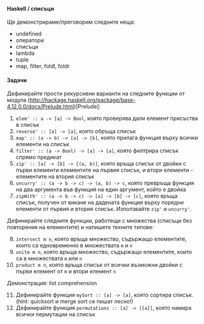 #### Haskell / списъци
Ще демонстрираме/преговорим следните неща:

- undefined
- оператори
- списъци
- lambda
- tuple
- map, filter, foldl, foldr

#### Задачи
Дефинирайте прости рекурсивни варианти на следните функции от
модула (http://hackage.haskell.org/package/base-4.12.0.0/docs/Prelude.html)[Prelude]:

1. `elem' :: a -> [a] -> Bool`, която проверява дали елемент присъства в списък
2. `reverse' :: [a] -> [a]`, която обръща списък
3. `map' :: (a -> b) -> [a] -> [b]`, която прилага функция върху всички елементи на списък
4. `filter' :: (a -> Bool) -> [a] -> [a]`, която филтрира списък спрямо предикат
5. `zip' :: [a] -> [b] -> [(a, b)]`, която връща списък от двойки с първи елементи елементите на първия списък, и втори елементи - елементите на втория списък
6. `uncurry' :: (a -> b -> c) -> (a, b) -> c`, която превръща функция на два аргумента във функция на един аргумент, който е двойка
7. `zipWith' :: (a -> b -> c) -> [a] -> [b] -> [c]`, която връща списък, получен от викане на дадената функция върху поредни елементи от първия и втория списък. Използвайте `zip'` и `uncurry'`.

Дефинирайте следните функции, работещи с множества (списъци без повторения на елементите) и напишете техните типове:

8. `intersect m n`, която връща множество, съдържащо елементите, които са едновременно в множествата `m` и `n`
9. `unite m n`, която връща множество, съдържащо елементите, които са в множествата `m` или `n`
10. `product m n`, която връща списък от всички възможни двойки с първи елемент от `m` и втори елемент `n`

Демонстрация: list comprehension

11. Дефинирайте функция `mySort :: [a] -> [a]`, която сортира списък. (hint: quicksort и merge sort се пишат лесно!)
12. Дефинирайте функция `permutations :: [a] -> [[a]]`, която намира всички пермутации на списък


